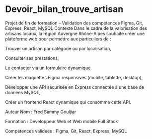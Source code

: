 # Devoir_bilan_trouve_artisan
Projet de fin de formation – Validation des compétences Figma, Git, Express, React, MySQL
Contexte
Dans le cadre de la valorisation des artisans locaux, la région Auvergne Rhône-Alpes souhaite créer une plateforme web pour permettre aux particuliers de :

Trouver un artisan par catégorie ou par localisation,

Consulter ses prestations,

Le contacter via un formulaire dynamique.

Créer les maquettes Figma responsives (mobile, tablette, desktop),

Développer une API sécurisée en Express connectée à une base de données MySQL,

Créer un frontend React dynamique qui consomme cette API.

Auteur
Nom : Fred Sammy Gouljiar

Formation : Développeur Web  et Web mobile Full Stack

Compétences validées : Figma, Git, React, Express, MySQL